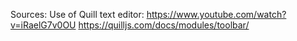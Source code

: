 Sources:
Use of Quill text editor:
https://www.youtube.com/watch?v=iRaelG7v0OU
https://quilljs.com/docs/modules/toolbar/
